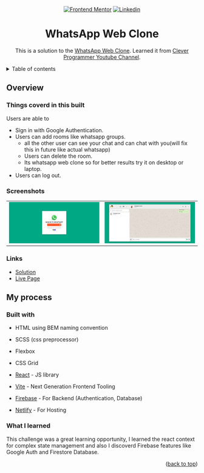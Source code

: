 <div id="top"></div>
<div align="center">

<a href="https://www.frontendmentor.io/profile/UsamaBinKashif"><img src="https://img.shields.io/badge/-Frontend%20Mentor-brightgreen?style=for-the-badge" alt="Frontend Mentor" /></a>
<a href="https://www.linkedin.com/in/usamabinkashif/"><img src="https://img.shields.io/badge/Linkedin-1DA1F2?style=for-the-badge&logo=linkedin&logoColor=white" alt="Linkedin" /></a>

# WhatsApp Web Clone

This is a solution to the [WhatsApp Web Clone](https://wwc-usamabinkashif.netlify.app/). Learned it from [Clever Programmer Youtube Channel](https://www.youtube.com/watch?v=pUxrDcITyjg&t=11954s&ab_channel=CleverProgrammer).

</div>

<details>
<summary>Table of contents</summary>

- [Overview](#overview)
  - [Screenshots](#screenshots)
  - [Links](#links)
- [My process](#my-process)
  - [Built with](#built-with)
  - [What I learned](#what-i-learned)

</details>

## Overview

### Things coverd in this built

Users are able to

- Sign in with Google Authentication.
- Users can add rooms like whatsapp groups.
  - all the other user can see your chat and can chat with you(will fix this in future like actual whatsapp)
  - Users can delete the room.
  - Its whatsapp web clone so for better results try it on desktop or laptop.
- Users can log out.

### Screenshots

<table>
        <tr>
		    <td>
                <img src="./screenshots/ss.PNG"
                    alt="solution" width="100%" title="solution"  />
            </td>
          <td>
                <img src="./screenshots/ssd.PNG"
                    alt="solution" width="100%" title="solution"/>
            </td>
        </tr>
</table>

### Links

- [Solution](https://github.com/UsamaBinKashif/whatsapp-web-clone)
- [Live Page](https://wwc-usamabinkashif.netlify.app/)

## My process

### Built with

- HTML using BEM naming convention
- SCSS (css preprocessor)
- Flexbox
- CSS Grid
- [React](https://reactjs.org/) - JS library
- [Vite](https://vitejs.dev/) - Next Generation Frontend Tooling

- [Firebase](https://firebase.google.com/) - For Backend (Authentication, Database)

- [Netlify](https://www.netlify.com/) - For Hosting

### What I learned

This challenge was a great learning opportunity, I learned the react context for complex state management and also I discoverd Firebase features like Google Auth and Firestore Database.

<p align="right">(<a href="#top">back to top</a>)</p>
